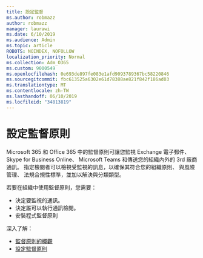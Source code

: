 ```yaml
---
title: 設定監督
ms.author: robmazz
author: robmazz
manager: laurawi
ms.date: 6/10/2019
ms.audience: Admin
ms.topic: article
ROBOTS: NOINDEX, NOFOLLOW
localization_priority: Normal
ms.collection: Adm_O365
ms.custom: 9000549
ms.openlocfilehash: 0e693de897fe083e1afd9093789367bc58220846
ms.sourcegitcommit: fbc613525a6302e61d78388ae821f842f186ad03
ms.translationtype: MT
ms.contentlocale: zh-TW
ms.lasthandoff: 06/10/2019
ms.locfileid: "34813819"
---
```

# <a name="configure-supervision-policies"></a>設定監督原則

Microsoft 365 和 Office 365 中的監督原則可讓您監視 Exchange 電子郵件、 Skype for Business Online、 Microsoft Teams 和傳送您的組織內外的 3rd 廠商通訊。 指定檢閱者可以檢視受監視的訊息，以確保其符合您的組織原則、 與風險管理、 法規合規性標準，並加以解決與分類類型。

若要在組織中使用監督原則，您需要：

- 決定要監視的通訊。
- 決定誰可以執行通訊檢閱。
- 安裝程式監督原則

深入了解：

- [監督原則的概觀](https://docs.microsoft.com/office365/securitycompliance/supervision-policies)
- [設定監督原則](https://docs.microsoft.com/office365/securitycompliance/configure-supervision-policies)
